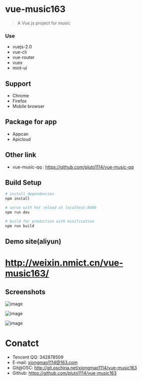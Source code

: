 # vue-music163

> A Vue.js project for music
### Use
* vuejs-2.0
* vue-cli
* vue-router
* vuex
* mint-ui


## Support
* Chrome
* Firefox
* Mobile browser

## Package for app
* Appcan
* Apicloud

## Other link
- vue-music-qq : https://github.com/pluto1114/vue-music-qq

## Build Setup

``` bash
# install dependencies
npm install

# serve with hot reload at localhost:8080
npm run dev

# build for production with minification
npm run build
```

## Demo site(aliyun)

# http://weixin.nmict.cn/vue-music163/



## Screenshots
![image](https://github.com/pluto1114/vue-music163/blob/master/screenshots/music163-01.png)

![image](https://github.com/pluto1114/vue-music163/blob/master/screenshots/music163-02.png)

![image](https://github.com/pluto1114/vue-music163/blob/master/screenshots/music163-03.png)

# Conatct

- Tencent QQ: 342878509
- E-mail: xiongmao1114@163.com
- Git@OSC: http://git.oschina.net/xiongmao1114/vue-music163
- Github: https://github.com/pluto1114/vue-music163

